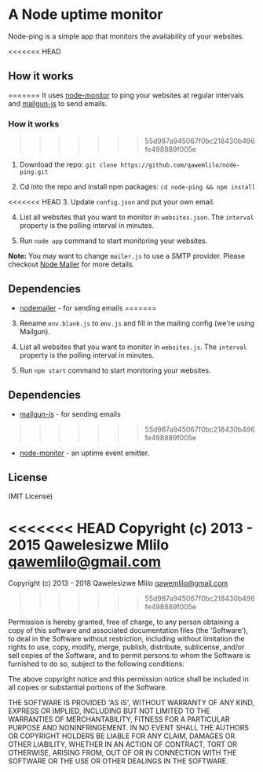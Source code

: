 # A Node uptime monitor

Node-ping is a simple app that monitors the availability of your websites.

<<<<<<< HEAD
## How it works
=======
It uses [node-monitor](https://github.com/qawemlilo/node-monitor) to ping your websites at regular intervals and [mailgun-js](https://www.npmjs.com/package/mailgun-js) to send emails.

### How it works
>>>>>>> 55d987a945067f0bc218430b496fe498889f005e

1. Download the repo: `git clone https://github.com/qawemlilo/node-ping.git`

2. Cd into the repo and install npm packages: `cd node-ping && npm install`

<<<<<<< HEAD
3. Update `config.json` and put your own email.

4. List all websites that you want to monitor in `websites.json`. The `interval` property is the polling interval in minutes.  

5. Run `node app` command to start monitoring your websites.

**Note:** You may want to change `mailer.js` to use a SMTP provider. Please checkout [Node Mailer](https://github.com/andris9/Nodemailer) for more details.

## Dependencies
 - [nodemailer](https://github.com/andris9/Nodemailer) - for sending emails
=======
3. Rename `env.blank.js` to `env.js` and fill in the mailing config (we're using Mailgun).

4. List all websites that you want to monitor in `websites.js`. The `interval` property is the polling interval in minutes.  

5. Run `npm start` command to start monitoring your websites.


## Dependencies
 - [mailgun-js](https://www.npmjs.com/package/mailgun-js) - for sending emails
>>>>>>> 55d987a945067f0bc218430b496fe498889f005e
 - [node-monitor](https://github.com/qawemlilo/node-monitor) - an uptime event emitter.


## License

(MIT License)

<<<<<<< HEAD
Copyright (c) 2013 - 2015 Qawelesizwe Mlilo <qawemlilo@gmail.com>
=======
Copyright (c) 2013 - 2018 Qawelesizwe Mlilo <qawemlilo@gmail.com>
>>>>>>> 55d987a945067f0bc218430b496fe498889f005e

Permission is hereby granted, free of charge, to any person obtaining a copy of this software and associated documentation files (the 'Software'), to deal in the Software without restriction, including without limitation the rights to use, copy, modify, merge, publish, distribute, sublicense, and/or sell copies of the Software, and to permit persons to whom the Software is furnished to do so, subject to the following conditions:

The above copyright notice and this permission notice shall be included in all copies or substantial portions of the Software.

THE SOFTWARE IS PROVIDED 'AS IS', WITHOUT WARRANTY OF ANY KIND, EXPRESS OR IMPLIED, INCLUDING BUT NOT LIMITED TO THE WARRANTIES OF MERCHANTABILITY, FITNESS FOR A PARTICULAR PURPOSE AND NONINFRINGEMENT. IN NO EVENT SHALL THE AUTHORS OR COPYRIGHT HOLDERS BE LIABLE FOR ANY CLAIM, DAMAGES OR OTHER LIABILITY, WHETHER IN AN ACTION OF CONTRACT, TORT OR OTHERWISE, ARISING FROM, OUT OF OR IN CONNECTION WITH THE SOFTWARE OR THE USE OR OTHER DEALINGS IN THE SOFTWARE.
